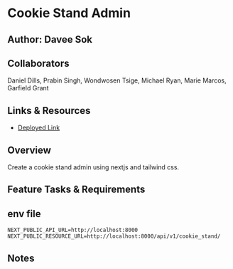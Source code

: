 # Cookie Stand Admin

## Author: Davee Sok

## Collaborators

Daniel Dills, Prabin Singh, Wondwosen Tsige, Michael Ryan, Marie Marcos, Garfield Grant

## Links & Resources

- [Deployed Link](https://cookie-stand-admin-three-red.vercel.app/)

## Overview

Create a cookie stand admin using nextjs and tailwind css.

## Feature Tasks & Requirements

## env file

```env
NEXT_PUBLIC_API_URL=http://localhost:8000
NEXT_PUBLIC_RESOURCE_URL=http://localhost:8000/api/v1/cookie_stand/
```

## Notes
